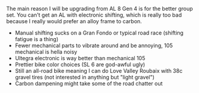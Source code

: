 The main reason I will be upgrading from AL 8 Gen 4 is for the better group set. You can't get an AL with electronic shifting, which is really too bad because I really would prefer an alloy frame to carbon.

- Manual shifting sucks on a Gran Fondo or typical road race (shifting fatigue is a thing)
- Fewer mechanical parts to vibrate around and be annoying, 105 mechanical is hella noisy
- Ultegra electronic is way better than mechanical 105
- Prettier bike color choices (SL 6 are god-awful ugly)
- Still an all-road bike meaning I can do Love Valley Roubaix with 38c gravel tires (not interested in anything but "light gravel")
- Carbon dampening might take some of the road chatter out